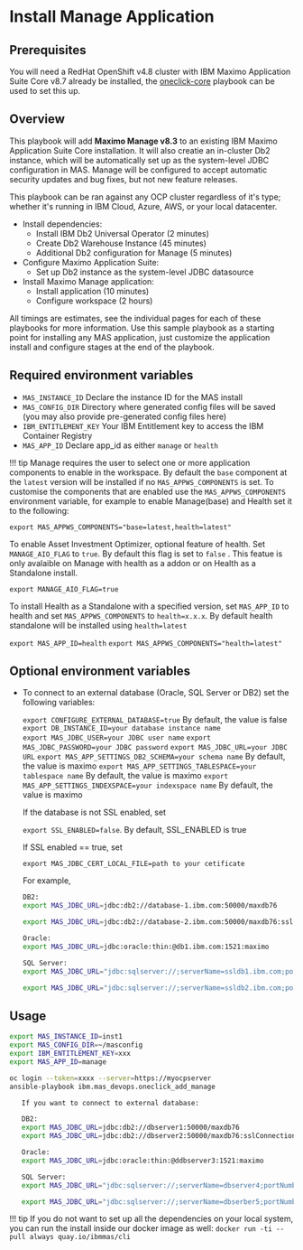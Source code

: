 # Install Manage Application

## Prerequisites
You will need a RedHat OpenShift v4.8 cluster with IBM Maximo Application Suite Core v8.7 already be installed, the [oneclick-core](oneclick-core.md) playbook can be used to set this up.

## Overview
This playbook will add **Maximo Manage v8.3** to an existing IBM Maximo Application Suite Core installation.  It will also creatie an in-cluster Db2 instance, which will be automatically set up as the system-level JDBC configuration in MAS.  Manage will be configured to accept automatic security updates and bug fixes, but not new feature releases.

This playbook can be ran against any OCP cluster regardless of it's type; whether it's running in IBM Cloud, Azure, AWS, or your local datacenter.

- Install dependencies:
    - Install IBM Db2 Universal Operator (2 minutes)
    - Create Db2 Warehouse Instance (45 minutes)
    - Additional Db2 configuration for Manage (5 minutes)
- Configure Maximo Application Suite:
    - Set up Db2 instance as the system-level JDBC datasource
- Install Maximo Manage application:
    - Install application (10 minutes)
    - Configure workspace (2 hours)

All timings are estimates, see the individual pages for each of these playbooks for more information.  Use this sample playbook as a starting point for installing any MAS application, just customize the application install and configure stages at the end of the playbook.

## Required environment variables
- `MAS_INSTANCE_ID` Declare the instance ID for the MAS install
- `MAS_CONFIG_DIR` Directory where generated config files will be saved (you may also provide pre-generated config files here)
- `IBM_ENTITLEMENT_KEY` Your IBM Entitlement key to access the IBM Container Registry
- `MAS_APP_ID` Declare app_id as either `manage` or `health`

!!! tip
    Manage requires the user to select one or more application components to enable in the workspace. By default the `base` component at the `latest` version will be installed if no `MAS_APPWS_COMPONENTS` is set. To customise the components that are enabled use the `MAS_APPWS_COMPONENTS` environment variable, for example to enable Manage(base) and Health set it to the following:

   `export MAS_APPWS_COMPONENTS="base=latest,health=latest"`

   To enable Asset Investment Optimizer, optional feature of health. Set `MANAGE_AIO_FLAG` to `true`. By default this flag is set to `false` . This featue is only avalaible on Manage with health as a addon or on Health as a Standalone install.

   `export MANAGE_AIO_FLAG=true`

   To install Health as a Standalone with a specified version, set `MAS_APP_ID` to health and set `MAS_APPWS_COMPONENTS` to `health=x.x.x`. By default health standalone will be installed using `health=latest`

   `export MAS_APP_ID=health`
   `export MAS_APPWS_COMPONENTS="health=latest"`

## Optional environment variables
- To connect to an external database (Oracle, SQL Server or DB2) set the following variables:

   `export CONFIGURE_EXTERNAL_DATABASE=true`  By default, the value is false
   `export DB_INSTANCE_ID=your database instance name`  
   `export MAS_JDBC_USER=your JDBC user name`
   `export MAS_JDBC_PASSWORD=your JDBC password`
   `export MAS_JDBC_URL=your JDBC URL`
   `export MAS_APP_SETTINGS_DB2_SCHEMA=your schema name`  By default, the value is maximo
   `export MAS_APP_SETTINGS_TABLESPACE=your tablespace name`   By default, the value is maximo
   `export MAS_APP_SETTINGS_INDEXSPACE=your indexspace name`  By default, the value is maximo
   
   If the database is not SSL enabled, set

   `export SSL_ENABLED=false`. By default, SSL_ENABLED is true

   If SSL enabled == true, set

   `export MAS_JDBC_CERT_LOCAL_FILE=path to your cetificate`

   For example,

   ``` bash
   DB2:
   export MAS_JDBC_URL=jdbc:db2://database-1.ibm.com:50000/maxdb76

   export MAS_JDBC_URL=jdbc:db2://database-2.ibm.com:50000/maxdb76:sslConnection=true  if SSL enabled

   Oracle:
   export MAS_JDBC_URL=jdbc:oracle:thin:@db1.ibm.com:1521:maximo

   SQL Server:
   export MAS_JDBC_URL="jdbc:sqlserver://;serverName=ssldb1.ibm.com;portNumber=1433;databaseName=msdb;integratedSecurity=false;sendStringParametersAsUnicode=false;selectMethod=cursor;encrypt=false;trustServerCertificate=false;"

   export MAS_JDBC_URL="jdbc:sqlserver://;serverName=ssldb2.ibm.com;portNumber=1433;databaseName=msdb;integratedSecurity=false;sendStringParametersAsUnicode=false;selectMethod=cursor;encrypt=true;trustServerCertificate=true;" if SSL enabled
   ```
   
## Usage

```bash
export MAS_INSTANCE_ID=inst1
export MAS_CONFIG_DIR=~/masconfig
export IBM_ENTITLEMENT_KEY=xxx
export MAS_APP_ID=manage

oc login --token=xxxx --server=https://myocpserver
ansible-playbook ibm.mas_devops.oneclick_add_manage
```

``` bash
   If you want to connect to external database:

   DB2:
   export MAS_JDBC_URL=jdbc:db2://dbserver1:50000/maxdb76
   export MAS_JDBC_URL=jdbc:db2://dbserver2:50000/maxdb76:sslConnection=true  if SSL enabled

   Oracle:
   export MAS_JDBC_URL=jdbc:oracle:thin:@ddbserver3:1521:maximo

   SQL Server:
   export MAS_JDBC_URL="jdbc:sqlserver://;serverName=dbserver4;portNumber=1433;databaseName=msdb;integratedSecurity=false;sendStringParametersAsUnicode=false;selectMethod=cursor;encrypt=false;trustServerCertificate=false;"

   export MAS_JDBC_URL="jdbc:sqlserver://;serverName=dbserber5;portNumber=1433;databaseName=msdb;integratedSecurity=false;sendStringParametersAsUnicode=false;selectMethod=cursor;encrypt=true;trustServerCertificate=true;" if SSL enabled
   ```

!!! tip
    If you do not want to set up all the dependencies on your local system, you can run the install inside our docker image as well: `docker run -ti --pull always quay.io/ibmmas/cli`

